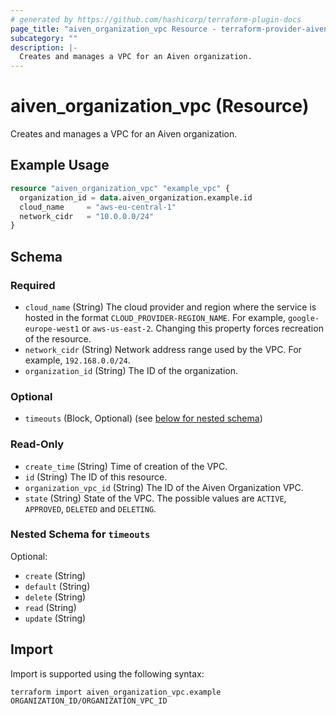 ```yaml
---
# generated by https://github.com/hashicorp/terraform-plugin-docs
page_title: "aiven_organization_vpc Resource - terraform-provider-aiven"
subcategory: ""
description: |-
  Creates and manages a VPC for an Aiven organization.
---
```


# aiven_organization_vpc (Resource)

Creates and manages a VPC for an Aiven organization.

## Example Usage

```terraform
resource "aiven_organization_vpc" "example_vpc" {
  organization_id = data.aiven_organization.example.id
  cloud_name     = "aws-eu-central-1"
  network_cidr   = "10.0.0.0/24"
}
```

<!-- schema generated by tfplugindocs -->
## Schema

### Required

- `cloud_name` (String) The cloud provider and region where the service is hosted in the format `CLOUD_PROVIDER-REGION_NAME`. For example, `google-europe-west1` or `aws-us-east-2`. Changing this property forces recreation of the resource.
- `network_cidr` (String) Network address range used by the VPC. For example, `192.168.0.0/24`.
- `organization_id` (String) The ID of the organization.

### Optional

- `timeouts` (Block, Optional) (see [below for nested schema](#nestedblock--timeouts))

### Read-Only

- `create_time` (String) Time of creation of the VPC.
- `id` (String) The ID of this resource.
- `organization_vpc_id` (String) The ID of the Aiven Organization VPC.
- `state` (String) State of the VPC. The possible values are `ACTIVE`, `APPROVED`, `DELETED` and `DELETING`.

<a id="nestedblock--timeouts"></a>
### Nested Schema for `timeouts`

Optional:

- `create` (String)
- `default` (String)
- `delete` (String)
- `read` (String)
- `update` (String)

## Import

Import is supported using the following syntax:

```shell
terraform import aiven_organization_vpc.example ORGANIZATION_ID/ORGANIZATION_VPC_ID
```
